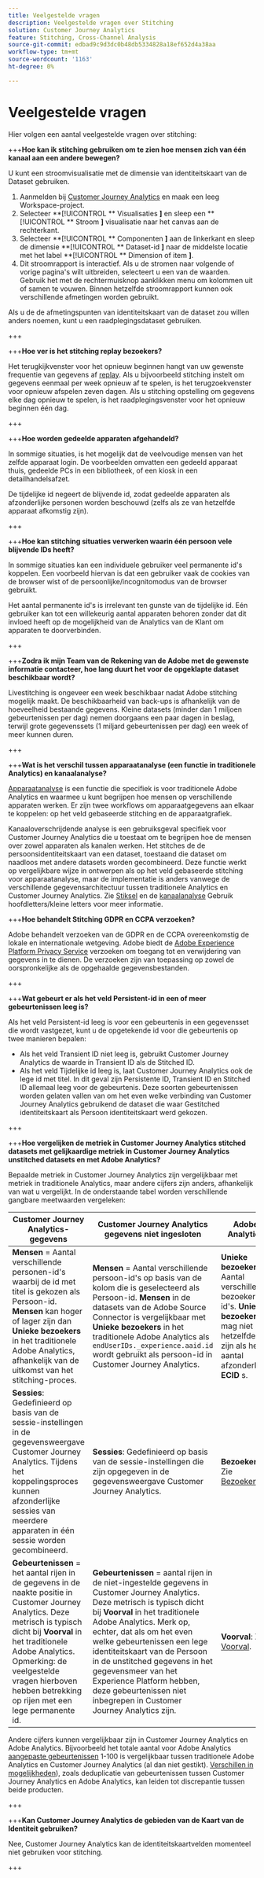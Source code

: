 ```yaml
---
title: Veelgestelde vragen
description: Veelgestelde vragen over Stitching
solution: Customer Journey Analytics
feature: Stitching, Cross-Channel Analysis
source-git-commit: edbad9c9d3dc0b48db5334828a18ef652d4a38aa
workflow-type: tm+mt
source-wordcount: '1163'
ht-degree: 0%

---
```


# Veelgestelde vragen

Hier volgen een aantal veelgestelde vragen over stitching:

+++**Hoe kan ik stitching gebruiken om te zien hoe mensen zich van één kanaal aan een andere bewegen?**

U kunt een stroomvisualisatie met de dimensie van identiteitskaart van de Dataset gebruiken.

1. Aanmelden bij [Customer Journey Analytics](https://analytics.adobe.com) en maak een leeg Workspace-project.
2. Selecteer **[!UICONTROL ** Visualisaties **]** en sleep een **[!UICONTROL ** Stroom **]** visualisatie naar het canvas aan de rechterkant.
3. Selecteer **[!UICONTROL ** Componenten **]** aan de linkerkant en sleep de dimensie **[!UICONTROL ** Dataset-id **]** naar de middelste locatie met het label **[!UICONTROL ** Dimension of item **]**.
4. Dit stroomrapport is interactief. Als u de stromen naar volgende of vorige pagina&#39;s wilt uitbreiden, selecteert u een van de waarden. Gebruik het met de rechtermuisknop aanklikken menu om kolommen uit of samen te vouwen. Binnen hetzelfde stroomrapport kunnen ook verschillende afmetingen worden gebruikt.

Als u de de afmetingspunten van identiteitskaart van de dataset zou willen anders noemen, kunt u een raadplegingsdataset gebruiken.

+++

+++**Hoe ver is het stitching replay bezoekers?**

Het terugkijkvenster voor het opnieuw beginnen hangt van uw gewenste frequentie van gegevens af [replay](explained.md). Als u bijvoorbeeld stitching instelt om gegevens eenmaal per week opnieuw af te spelen, is het terugzoekvenster voor opnieuw afspelen zeven dagen. Als u stitching opstelling om gegevens elke dag opnieuw te spelen, is het raadplegingsvenster voor het opnieuw beginnen één dag.

+++

+++**Hoe worden gedeelde apparaten afgehandeld?**

In sommige situaties, is het mogelijk dat de veelvoudige mensen van het zelfde apparaat login. De voorbeelden omvatten een gedeeld apparaat thuis, gedeelde PCs in een bibliotheek, of een kiosk in een detailhandelsafzet.

De tijdelijke id negeert de blijvende id, zodat gedeelde apparaten als afzonderlijke personen worden beschouwd (zelfs als ze van hetzelfde apparaat afkomstig zijn).

+++

+++**Hoe kan stitching situaties verwerken waarin één persoon vele blijvende IDs heeft?**

In sommige situaties kan een individuele gebruiker veel permanente id&#39;s koppelen. Een voorbeeld hiervan is dat een gebruiker vaak de cookies van de browser wist of de persoonlijke/incognitomodus van de browser gebruikt.

Het aantal permanente id&#39;s is irrelevant ten gunste van de tijdelijke id. Eén gebruiker kan tot een willekeurig aantal apparaten behoren zonder dat dit invloed heeft op de mogelijkheid van de Analytics van de Klant om apparaten te doorverbinden.

+++

+++**Zodra ik mijn Team van de Rekening van de Adobe met de gewenste informatie contacteer, hoe lang duurt het voor de opgeklapte dataset beschikbaar wordt?**

Livestitching is ongeveer een week beschikbaar nadat Adobe stitching mogelijk maakt. De beschikbaarheid van back-ups is afhankelijk van de hoeveelheid bestaande gegevens. Kleine datasets (minder dan 1 miljoen gebeurtenissen per dag) nemen doorgaans een paar dagen in beslag, terwijl grote gegevenssets (1 miljard gebeurtenissen per dag) een week of meer kunnen duren.

+++

+++**Wat is het verschil tussen apparaatanalyse (een functie in traditionele Analytics) en kanaalanalyse?**

[Apparaatanalyse](https://experienceleague.adobe.com/docs/analytics/components/cda/overview.html) is een functie die specifiek is voor traditionele Adobe Analytics en waarmee u kunt begrijpen hoe mensen op verschillende apparaten werken. Er zijn twee workflows om apparaatgegevens aan elkaar te koppelen: op het veld gebaseerde stitching en de apparaatgrafiek.

Kanaaloverschrijdende analyse is een gebruiksgeval specifiek voor Customer Journey Analytics die u toestaat om te begrijpen hoe de mensen over zowel apparaten als kanalen werken. Het stitches de de persoonsidentiteitskaart van een dataset, toestaand die dataset om naadloos met andere datasets worden gecombineerd. Deze functie werkt op vergelijkbare wijze in ontwerpen als op het veld gebaseerde stitching voor apparaatanalyse, maar de implementatie is anders vanwege de verschillende gegevensarchitectuur tussen traditionele Analytics en Customer Journey Analytics. Zie [Stiksel](overview.md) en de [kanaalanalyse](../use-cases/cross-channel/cross-channel.md) Gebruik hoofdletters/kleine letters voor meer informatie.

+++**Hoe behandelt Stitching GDPR en CCPA verzoeken?**

Adobe behandelt verzoeken van de GDPR en de CCPA overeenkomstig de lokale en internationale wetgeving. Adobe biedt de [Adobe Experience Platform Privacy Service](https://experienceleague.adobe.com/docs/experience-platform/privacy/home.html) verzoeken om toegang tot en verwijdering van gegevens in te dienen. De verzoeken zijn van toepassing op zowel de oorspronkelijke als de opgehaalde gegevensbestanden.

+++

+++**Wat gebeurt er als het veld Persistent-id in een of meer gebeurtenissen leeg is?**

Als het veld Persistent-id leeg is voor een gebeurtenis in een gegevensset die wordt vastgezet, kunt u de opgetekende id voor die gebeurtenis op twee manieren bepalen:

* Als het veld Transient ID niet leeg is, gebruikt Customer Journey Analytics de waarde in Transient ID als de Stitched ID.
* Als het veld Tijdelijke id leeg is, laat Customer Journey Analytics ook de lege id met titel. In dit geval zijn Persistente ID, Transient ID en Stitched ID allemaal leeg voor de gebeurtenis. Deze soorten gebeurtenissen worden gelaten vallen van om het even welke verbinding van Customer Journey Analytics gebruikend de dataset die waar Gestitched identiteitskaart als Persoon identiteitskaart werd gekozen.

+++

+++**Hoe vergelijken de metriek in Customer Journey Analytics stitched datasets met gelijkaardige metriek in Customer Journey Analytics unstitched datasets en met Adobe Analytics?**

Bepaalde metriek in Customer Journey Analytics zijn vergelijkbaar met metriek in traditionele Analytics, maar andere cijfers zijn anders, afhankelijk van wat u vergelijkt. In de onderstaande tabel worden verschillende gangbare meetwaarden vergeleken:

| **Customer Journey Analytics-gegevens** | **Customer Journey Analytics gegevens niet ingesloten** | **Adobe Analytics** | **Analytics Ultimate met CDA** |
| ----- | ----- | ----- | ----- |
| **Mensen** = Aantal verschillende personen-id&#39;s waarbij de id met titel is gekozen als Persoon-id. **Mensen** kan hoger of lager zijn dan **Unieke bezoekers** in het traditionele Adobe Analytics, afhankelijk van de uitkomst van het stitching-proces. | **Mensen** = Aantal verschillende persoon-id&#39;s op basis van de kolom die is geselecteerd als Persoon-id. **Mensen** in de datasets van de Adobe Source Connector is vergelijkbaar met **Unieke bezoekers** in het traditionele Adobe Analytics als `endUserIDs._experience.aaid.id` wordt gebruikt als persoon-id in Customer Journey Analytics. | **Unieke bezoekers** = Aantal verschillende bezoeker-id&#39;s. **Unieke bezoekers** mag niet hetzelfde zijn als het aantal afzonderlijke **ECID** s. | Zie [Mensen](https://experienceleague.adobe.com/docs/analytics/components/metrics/people.html). |
| **Sessies**: Gedefinieerd op basis van de sessie-instellingen in de gegevensweergave Customer Journey Analytics. Tijdens het koppelingsproces kunnen afzonderlijke sessies van meerdere apparaten in één sessie worden gecombineerd. | **Sessies**: Gedefinieerd op basis van de sessie-instellingen die zijn opgegeven in de gegevensweergave Customer Journey Analytics. | **Bezoeken**: Zie [Bezoeken](https://experienceleague.adobe.com/docs/analytics/components/metrics/visits.html). | **Bezoeken**: Gedefinieerd op basis van de sessie-instellingen die zijn opgegeven in het dialoogvenster [Virtuele CDA-rapportenpakket](https://experienceleague.adobe.com/docs/analytics/components/cda/setup.html). |
| **Gebeurtenissen** = het aantal rijen in de gegevens in de naakte positie in Customer Journey Analytics. Deze metrisch is typisch dicht bij **Voorval** in het traditionele Adobe Analytics. Opmerking: de veelgestelde vragen hierboven hebben betrekking op rijen met een lege permanente id. | **Gebeurtenissen** = aantal rijen in de niet-ingestelde gegevens in Customer Journey Analytics. Deze metrisch is typisch dicht bij **Voorval** in het traditionele Adobe Analytics. Merk op, echter, dat als om het even welke gebeurtenissen een lege identiteitskaart van de Persoon in de unstitched gegevens in het gegevensmeer van het Experience Platform hebben, deze gebeurtenissen niet inbegrepen in Customer Journey Analytics zijn. | **Voorval**: Zie [Voorval](https://experienceleague.adobe.com/docs/analytics/components/metrics/occurrences.html). | **Voorval**: Zie [Voorval](https://experienceleague.adobe.com/docs/analytics/components/metrics/occurrences.html). |

Andere cijfers kunnen vergelijkbaar zijn in Customer Journey Analytics en Adobe Analytics. Bijvoorbeeld het totale aantal voor Adobe Analytics [aangepaste gebeurtenissen](https://experienceleague.adobe.com/docs/analytics/components/metrics/custom-events.html) 1-100 is vergelijkbaar tussen traditionele Adobe Analytics en Customer Journey Analytics (al dan niet gestikt). [Verschillen in mogelijkheden](/help/getting-started/aa-vs-cja/cja-aa.md)), zoals deduplicatie van gebeurtenissen tussen Customer Journey Analytics en Adobe Analytics, kan leiden tot discrepantie tussen beide producten.

+++

+++**Kan Customer Journey Analytics de gebieden van de Kaart van de Identiteit gebruiken?**

Nee, Customer Journey Analytics kan de identiteitskaartvelden momenteel niet gebruiken voor stitching.

+++
